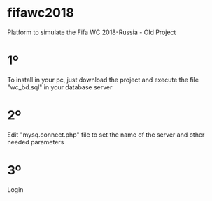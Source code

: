 # fifawc2018
Platform to simulate the Fifa WC 2018-Russia - Old Project
# 1º
To install in your pc, just download the project and execute the file "wc_bd.sql" in your database server
# 2º
Edit "mysq.connect.php" file to set the name of the server and other needed parameters
# 3º
Login
